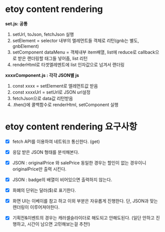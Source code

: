 # etoy content rendering

**set.js: 공통**
<br>
1. setUrl, toJson, fetchJson 실행  
2. setElement = selector 내부의 엘레먼트들 객체로 리턴(gnb는 별도, gnbElement)  
3. setComponent dataMenu = 객체내부 item배열, list에 reduce로 callback으로 받은 랜더링할 태그들 넣어줌, list 리턴  
4. renderHtml로 타겟엘레멘트에 list 인자값으로 넘겨서 랜더링  

**xxxxComponent.js : 각각 JSON별 js**
<br>
1. const xxxx = setElement로 엘레먼트값 받음  
2. const xxxxUrl = setUrl로 JSON url설정  
3. fetchJson으로 data값 리턴받음  
4. .then()에 콜백함수로 renderHtml, setComponent 실행  


# etoy content rendering 요구사항

- [x] fetch API를 이용하여 네트워크 통신한다. (get)

- [x] 응답 받은 JSON 형태를 분석해본다.

- [x] JSON : originalPrice 와 salePrice 동일한 경우는 할인이 없는 경우이니 originalPrice만 출력 시킨다.

- [x] JSON : badge의 배열이 비어있으면 출력하지 않는다.

- [x] 화폐의 단위는 달러($)로 표기한다.

- [x] 화면 UI는 이베이를 참고 하고 이외 부분은 자유롭게 진행한다. 단, JSON과 맞는 렌더링이 이루어져야한다.

- [x] 기획전&이벤트의 경우는 캐러셀슬라이더로 해도되고 안해도된다. (일단 안하고 진행하고, 시간이 남으면 고민해보는걸 추천!)


